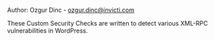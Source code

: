 Author: Ozgur Dinc - ozgur.dinc@invicti.com

These Custom Security Checks are written to detect various XML-RPC vulnerabilities in WordPress.
